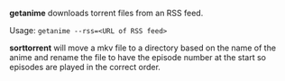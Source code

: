 **getanime** downloads torrent files from an RSS feed.

Usage: `getanime --rss=<URL of RSS feed>`

**sorttorrent** will move a mkv file to a directory based on the name of the
anime and rename the file to have the episode number at the start so episodes
are played in the correct order.

